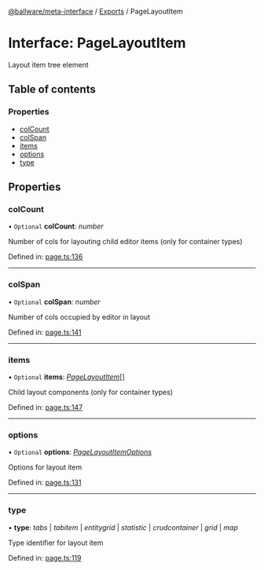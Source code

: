 [@ballware/meta-interface](../README.md) / [Exports](../modules.md) / PageLayoutItem

# Interface: PageLayoutItem

Layout item tree element

## Table of contents

### Properties

- [colCount](pagelayoutitem.md#colcount)
- [colSpan](pagelayoutitem.md#colspan)
- [items](pagelayoutitem.md#items)
- [options](pagelayoutitem.md#options)
- [type](pagelayoutitem.md#type)

## Properties

### colCount

• `Optional` **colCount**: *number*

Number of cols for layouting child editor items (only for container types)

Defined in: [page.ts:136](https://github.com/ballware/ballware-client/blob/e25f4ba/packages/meta-interface/src/page.ts#L136)

___

### colSpan

• `Optional` **colSpan**: *number*

Number of cols occupied by editor in layout

Defined in: [page.ts:141](https://github.com/ballware/ballware-client/blob/e25f4ba/packages/meta-interface/src/page.ts#L141)

___

### items

• `Optional` **items**: [*PageLayoutItem*](pagelayoutitem.md)[]

Child layout components (only for container types)

Defined in: [page.ts:147](https://github.com/ballware/ballware-client/blob/e25f4ba/packages/meta-interface/src/page.ts#L147)

___

### options

• `Optional` **options**: [*PageLayoutItemOptions*](pagelayoutitemoptions.md)

Options for layout item

Defined in: [page.ts:131](https://github.com/ballware/ballware-client/blob/e25f4ba/packages/meta-interface/src/page.ts#L131)

___

### type

• **type**: *tabs* \| *tabitem* \| *entitygrid* \| *statistic* \| *crudcontainer* \| *grid* \| *map*

Type identifier for layout item

Defined in: [page.ts:119](https://github.com/ballware/ballware-client/blob/e25f4ba/packages/meta-interface/src/page.ts#L119)
